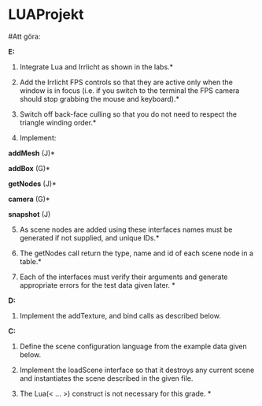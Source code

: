 ﻿# LUAProjekt


#Att göra:

**E:**
1. Integrate Lua and Irrlicht as shown in the labs.*

2. Add the Irrlicht FPS controls so that they are active only when the window is in focus (i.e. if you switch to the terminal the FPS camera should stop grabbing the mouse and keyboard).*

3. Switch off back-face culling so that you do not need to respect the triangle winding order.*
    
4. Implement: 

**addMesh** (J)*

**addBox** (G)*

**getNodes** (J)*

**camera** (G)*

**snapshot** (J)
    
5. As scene nodes are added using these interfaces names must be generated if not supplied, and unique IDs.*
    
6. The getNodes call return the type, name and id of each scene node in a table.*
    
7. Each of the interfaces must verify their arguments and generate appropriate errors for the test data given later. *

**D:**

1. Implement the addTexture, and bind calls as described below. 

**C:**

1. Define the scene configuration language from the example data given below.

2. Implement the loadScene interface so that it destroys any current scene and instantiates the scene described in the given file.

3. The Lua(< ... >) construct is not necessary for this grade. *
